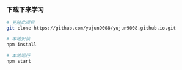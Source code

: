 ### 下载下来学习

<CodeGroup>
  <CodeGroupItem title="NPM">

```bash
# 克隆此项目
git clone https://github.com/yujun9008/yujun9008.github.io.git

# 本地安装
npm install

# 本地运行
npm start
```

  </CodeGroupItem>
</CodeGroup>

